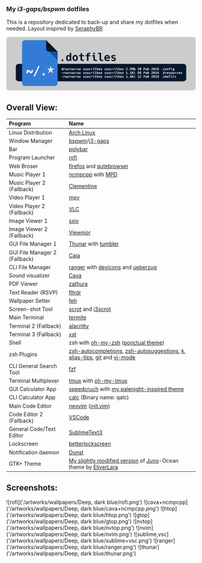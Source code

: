 ### My _i3-gaps/bspwm_ dotfiles
This is a repository dedicated to back-up and share my dotfiles when needed.
Layout inspired by [SeraphyBR](https://github.com/SeraphyBR/DotFiles)

![dotfiles-logo](/artworks/dotfile-logo.png)

## Overall View:
| Program | Name |
| :--- | :--- |
| Linux Distribution | [Arch Linux](https://www.archlinux.org/) |
| Window Manager | [bspwm](https://github.com/baskerville/bspwm)/[i3-gaps](https://github.com/Airblader/i3) |
| Bar | [polybar](https://github.com/jaagr/polybar) |
| Program Launcher | [rofi](https://github.com/DaveDavenport/rofi) |
| Web Broser | [firefox](https://www.mozilla.org/en-CA/firefox/new/) and [qutebrowser](https://github.com/qutebrowser/qutebrowser) |
| Music Player 1 | [ncmpcpp](https://github.com/arybczak/ncmpcpp) with [MPD](https://github.com/MusicPlayerDaemon/MPD) |
| Music Player 2 (Fallback) | [Clementine](https://www.clementine-player.org/pt_BR/) |
| Video Player 1 | [mpv](https://github.com/mpv-player/mpv) |
| Video Player 2 (Fallback) | [VLC](https://www.videolan.org/vlc/index.pt-BR.html) |
| Image Viewer 1 | [sxiv](https://github.com/muennich/sxiv) |
| Image Viewer 2 (Fallback) | [Viewnior](https://github.com/hellosiyan/Viewnior) |
| GUI File Manager 1 | [Thunar](https://github.com/xfce-mirror/thunar) with [tumbler](https://github.com/xfce-mirror/tumbler) |
| GUI File Manager 2 (Fallback) | [Caja](https://github.com/mate-desktop/caja) |
| CLI File Manager | [ranger](https://github.com/ranger/ranger) with [devicons](https://github.com/alexanderjeurissen/ranger_devicons) and [ueberzug](https://github.com/seebye/ueberzug) |
| Sound visualizer | [Cava](https://github.com/karlstav/cava) |
| PDF Viewer | [zathura](https://github.com/pwmt/zathura) |
| Text Reader (RSVP) | [fltrdr](https://octobanana.com/software/fltrdr) |
| Wallpaper Setter | [feh](https://github.com/derf/feh) |
| Screen-shot Tool | [scrot](https://github.com/dreamer/scrot) and [i3scrot](https://github.com/pazuzu156/i3scrot) |
| Main Terminal | [termite](https://github.com/thestinger/termite) |
| Terminal 2 (Fallback) | [alacritty](https://github.com/jwilm/alacritty) |
| Terminal 3 (Fallback) | [xst](https://github.com/gnotclub/xst) |
| Shell | zsh with [oh-my-zsh](https://github.com/robbyrussell/oh-my-zsh) ([ponctual theme](https://github.com/dannynimmo/punctual-zsh-theme)) |
| zsh Plugins | [zsh-autocompletions](https://github.com/zsh-users/zsh-autosuggestions), [zsh-autosuggestions](https://github.com/zsh-users/zsh-completions), [k](https://github.com/supercrabtree/k), [alias-tips](https://github.com/djui/alias-tips), [git](https://github.com/robbyrussell/oh-my-zsh/tree/master/plugins/git) and [vi-mode](https://github.com/robbyrussell/oh-my-zsh/tree/master/plugins/vi-mode) |
| CLI General Search Tool | [fzf](https://github.com/junegunn/fzf) |
| Terminal Multiplexer | [tmux](https://github.com/tmux/tmux) with [oh-my-tmux](https://github.com/gpakosz/.tmux) |
| GUI Calculator App | [speedcruch](https://speedcrunch.org/) with [my palenight-inspired theme](https://github.com/zSucrilhos/dotfiles/tree/master/Desktop/extras/speedcrunch-palenight-theme) |
| CLI Calculator App | [calc](http://www.isthe.com/chongo/tech/comp/calc/) (Binary name: qalc) |
| Main Code Editor | [neovim](https://neovim.io/) ([init.vim](https://github.com/zSucrilhos/dotfiles/blob/master/Desktop/.config/nvim/init.vim)) |
| Code Editor 2 (Fallback) | [VSCode](https://code.visualstudio.com/) |
| General Code/Text Editor | [SublimeText3](https://www.sublimetext.com/) |
| Lockscreen | [betterlockscreen](https://github.com/pavanjadhaw/betterlockscreen) |
| Notification daemon | [Dunst](https://github.com/dunst-project/dunst) |
| GTK+ Theme | [My slightly modified version](https://github.com/zSucrilhos/Juno-Ocean-Sucrilhos) of [Juno](https://github.com/EliverLara/Juno)-Ocean theme by [EliverLara](https://github.com/EliverLara)|

## Screenshots:
![rofi]('/artworks/wallpapers/Deep, dark blue/rofi.png')
![cava+ncmpcpp]('/artworks/wallpapers/Deep, dark blue/cava+ncmpcpp.png')
![htop]('/artworks/wallpapers/Deep, dark blue/htop.png')
![gtop]('/artworks/wallpapers/Deep, dark blue/gtop.png')
![nvtop]('/artworks/wallpapers/Deep, dark blue/nvtop.png')
![nvim]('/artworks/wallpapers/Deep, dark blue/nvim.png')
![sublime,vsc]('/artworks/wallpapers/Deep, dark blue/sublime+vsc.png')
![ranger]('/artworks/wallpapers/Deep, dark blue/ranger.png')
![thunar]('/artworks/wallpapers/Deep, dark blue/thunar.png')

